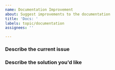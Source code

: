 ```yaml
---
name: Documentation Improvement
about: Suggest improvements to the documentation
title: 'Docs: '
labels: topic/documentation
assignees: ''

---
```


### Describe the current issue

<!-- A clear and concise description of what the problem is,
e.g.. This section is unclear ..., or I can't find information on ...
-->

### Describe the solution you'd like

<!-- A clear and concise description of what you would like to see happen. -->
